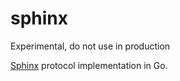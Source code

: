 # sphinx

Experimental, do not use in production

[Sphinx](http://webee.technion.ac.il/~hugo/sphinx.pdf) protocol implementation in Go. 
